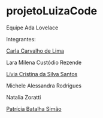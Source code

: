 # projetoLuizaCode
Equipe Ada Lovelace

Integrantes:

[Carla Carvalho de Lima](https://github.com/CarlaCarvaLima)

Lara Milena Custódio Rezende

[Lívia Cristina da Silva Santos](https://github.com/lsilva18)

Michele Alessandra Rodrigues

Natalia Zoratti

[Patrícia Batalha Simão](https://github.com/patriciabatalha)



